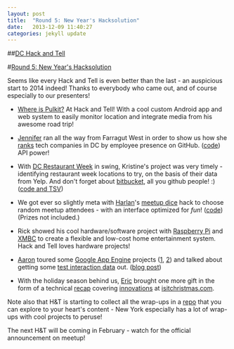 ```yaml
---
layout: post
title:  "Round 5: New Year's Hacksolution"
date:   2013-12-09 11:40:27
categories: jekyll update
---
```


##[DC Hack and Tell](http://www.meetup.com/DC-Hack-and-Tell/)

#[Round 5: New Year's Hacksolution](http://www.meetup.com/DC-Hack-and-Tell/events/155299672/)

Seems like every Hack and Tell is even better than the last - an auspicious start to 2014 indeed! Thanks to everybody who came out, and of course especially to our presenters!

 * [Where is Pulkit?](http://whereispulkit.com/) At Hack and Tell! With a cool custom Android app and web system to easily monitor location and integrate media from his awesome road trip!

 * [Jennifer](https://twitter.com/jrullmann) ran all the way from Farragut West in order to show us how she [ranks](http://companies.softwaresmitten.com/) tech companies in DC by employee presence on GitHub. ([code](https://github.com/jrullmann/best-companies)) API power!

 * With [DC Restaurant Week](http://www.ramw.org/restaurantweek) in swing, Kristine's project was very timely - identifying restaurant week locations to try, on the basis of their data from Yelp. And don't forget about [bitbucket](https://bitbucket.org/), all you github people! :) ([code and TSV](https://bitbucket.org/lilbottleofhope/restaurantweek))

 * We got ever so slightly meta with [Harlan](https://twitter.com/HarlanH)'s [meetup dice](http://meetup-dice.herokuapp.com/) hack to choose random meetup attendees - with an interface optimized for _fun_! ([code](https://github.com/harlanh/meetup-dice)) (Prizes not included.)

 * Rick showed his cool hardware/software project with [Raspberry Pi](http://www.raspberrypi.org/) and [XMBC](http://xbmc.org/) to create a flexible and low-cost home entertainment system. Hack and Tell loves hardware projects!

 * [Aaron](https://twitter.com/planarrowspace) toured some [Google App Engine](https://developers.google.com/appengine/docs/whatisgoogleappengine) projects ([1](http://www.skribi.es/), [2](http://www.naldaramjui.com/)) and talked about getting some [test interaction data](https://github.com/ajschumacher/naldata) out. ([blog post](http://planspace.org/2014/01/13/data-from-naldaramjui-com/))

 * With the holiday season behind us, [Eric](https://twitter.com/konklone) brought one more gift in the form of a technical [recap](https://konklone.com/post/isitchristmas-dot-com-2013-more-and-better) covering [innovations](https://konklone.com/post/how-to-hack-the-developer-console-to-be-needlessly-interactive) at [isitchristmas.com](https://isitchristmas.com/).

Note also that H&T is starting to collect all the wrap-ups in a [repo](https://github.com/hackandtell/wrapup) that you can explore to your heart's content - New York especially has a lot of wrap-ups with cool projects to peruse!

The next H&T will be coming in February - watch for the official announcement on meetup!
